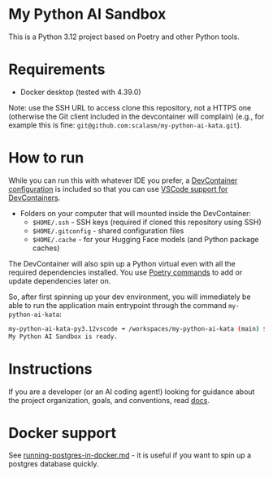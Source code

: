 # My Python AI Sandbox

This is a Python 3.12 project based on Poetry and other Python tools.

# Requirements

- Docker desktop (tested with 4.39.0)

Note: use the SSH URL to access clone this repository, not a HTTPS one (otherwise the Git client included in the devcontainer will complain) (e.g., for example this is fine: `git@github.com:scalasm/my-python-ai-kata.git`).

# How to run

While you can run this with whatever IDE you prefer, a [DevContainer configuration](https://hub.docker.com/r/microsoft/devcontainers-python) is included so that you can use [VSCode support for DevContainers](https://code.visualstudio.com/docs/devcontainers/containers).

- Folders on your computer that will mounted inside the DevContainer:
  - `$HOME/.ssh` - SSH keys (required if cloned this repository using SSH)
  - `$HOME/.gitconfig` - shared configuration files
  - `$HOME/.cache` - for your Hugging Face models (and Python package caches)

The DevContainer will also spin up a Python virtual even with all the required dependencies installed. You use [Poetry commands](https://python-poetry.org/docs/cli/) to add or update dependencies later on.

So, after first spinning up your dev environment, you will immediately be able to run the application main entrypoint through the command `my-python-ai-kata`:
```bash
my-python-ai-kata-py3.12vscode ➜ /workspaces/my-python-ai-kata (main) $ clai
My Python AI Sandbox is ready.
```

# Instructions
If you are a developer (or an AI coding agent!) looking for guidance about the project organization, goals, and conventions, read [docs](./docs/instructions.md).

# Docker support

See [running-postgres-in-docker.md](./docs/running-postgres-in-docker.md) - it is useful if you want to spin up a postgres database quickly.
